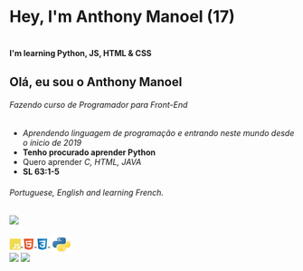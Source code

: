 # Hey, I'm Anthony Manoel (17) <h1>
#### I'm learning Python, JS, HTML & CSS <h2>
## Olá, eu sou o Anthony Manoel <h4>
  ###### Fazendo curso de Programador para Front-End
- _Aprendendo linguagem de programação e entrando neste mundo desde o ínicio de 2019_
- __Tenho procurado aprender Python__
- Quero aprender _C, HTML, JAVA_
- __SL 63:1-5__
###### Portuguese, English and learning French. <h6>
<div>
  <a href="https://github.com/anthonymanoel">
  <img height="200em" src="https://github-readme-stats.vercel.app/api/top-langs/?username=anthonymanoel&layout=compact&langs_count=7&theme=dark"/>
</div>
  <div style="display: inline_block"><br>
  <img align="center" alt="anthony-Js" height="20" width="20" src="https://raw.githubusercontent.com/devicons/devicon/master/icons/javascript/javascript-plain.svg">
  <img align="center" alt="anthony-HTML" height="20" width="20" src="https://raw.githubusercontent.com/devicons/devicon/master/icons/html5/html5-original.svg">
  <img align="center" alt="anthony-CSS" height="20" width="20" src="https://raw.githubusercontent.com/devicons/devicon/master/icons/css3/css3-original.svg">
  <img align="center" alt="anthony-Python" height="30" width="40" src="https://raw.githubusercontent.com/devicons/devicon/master/icons/python/python-original.svg"> 
</div>
<div> 
  <a href="https://www.instagram.com/_anthonymanoel__/" target="_blank"><img src="https://img.shields.io/badge/-Instagram-%23E4405F?style=for-the-badge&logo=instagram&logoColor=white" target="_blank"></a>
  <a href = "mailto:anthonymanoel12@gmail.com"><img src="https://img.shields.io/badge/-Gmail-%23333?style=for-the-badge&logo=gmail&logoColor=white" target="_blank"></a>
  </div>
